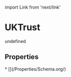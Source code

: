 import Link from 'next/link'
# UKTrust

undefined

## Properties

<Grid>
* [](/Properties/Schema.org/)

</Grid>

